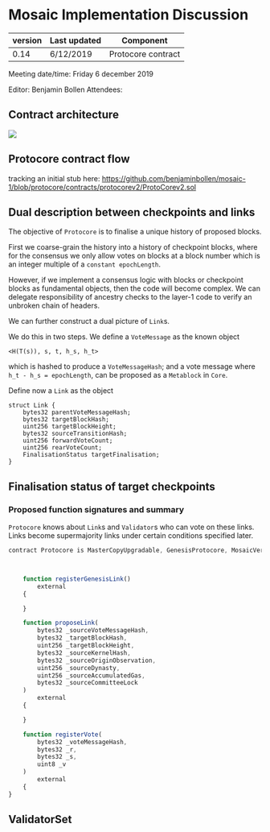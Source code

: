 # Mosaic Implementation Discussion

| version | Last updated | Component          |
| ------- | ------------ | ------------------ |
| 0.14    | 6/12/2019    | Protocore contract |

Meeting date/time: Friday 6 december 2019

Editor: Benjamin Bollen
Attendees:

## Contract architecture
![](https://i.imgur.com/pxra0Gn.jpg)

## Protocore contract flow

tracking an initial stub here:
https://github.com/benjaminbollen/mosaic-1/blob/protocore/contracts/protocorev2/ProtoCorev2.sol


## Dual description between checkpoints and links

The objective of `Protocore` is to finalise a unique history of proposed blocks.

First we coarse-grain the history into a history of checkpoint blocks,
where for the consensus we only allow votes on blocks at
a block number which is an integer multiple of a `constant epochLength`.

However, if we implement a consensus logic with blocks or checkpoint blocks as fundamental objects, then the code will become complex.
We can delegate responsibility of ancestry checks to the layer-1 code to verify an unbroken chain of headers.

We can further construct a dual picture of `Link`s.

We do this in two steps. We define a `VoteMessage` as the known object
```
<H(T(s)), s, t, h_s, h_t>
```
which is hashed to produce a `VoteMessageHash`; and a vote message where `h_t - h_s = epochLength`, can be proposed as a `Metablock` in `Core`.

Define now a `Link` as the object
```
struct Link {
    bytes32 parentVoteMessageHash;
    bytes32 targetBlockHash;
    uint256 targetBlockHeight;
    bytes32 sourceTransitionHash;
    uint256 forwardVoteCount;
    uint256 rearVoteCount;
    FinalisationStatus targetFinalisation;
}
```

## Finalisation status of target checkpoints

### Proposed function signatures and summary

`Protocore` knows about `Link`s and `Validator`s who can vote on these links. Links become supermajority links under certain conditions specified later.


```js
contract Protocore is MasterCopyUpgradable, GenesisProtocore, MosaicVersion, ValidatorSet {



    function registerGenesisLink()
        external
    {

    }

    function proposeLink(
        bytes32 _sourceVoteMessageHash,
        bytes32 _targetBlockHash,
        uint256 _targetBlockHeight,
        bytes32 _sourceKernelHash,
        bytes32 _sourceOriginObservation,
        uint256 _sourceDynasty,
        uint256 _sourceAccumulatedGas,
        bytes32 _sourceCommitteeLock
    )
        external
    {

    }

    function registerVote(
        bytes32 _voteMessageHash,
        bytes32 _r,
        bytes32 _s,
        uint8 _v
    )
        external
    {
}

```

## ValidatorSet
